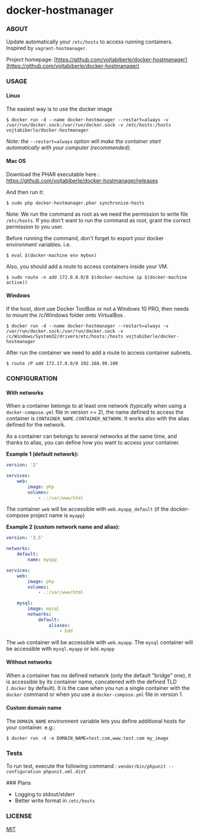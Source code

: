docker-hostmanager
==================

### ABOUT

Update automatically your `/etc/hosts` to access running containers.
Inspired by `vagrant-hostmanager`.

Project homepage: [https://github.com/vojtabiberle/docker-hostmanager](https://github.com/vojtabiberle/docker-hostmanager)

### USAGE

#### Linux

The easiest way is to use the docker image

```console
$ docker run -d --name docker-hostmanager --restart=always -v /var/run/docker.sock:/var/run/docker.sock -v /etc/hosts:/hosts vojtabiberle/docker-hostmanager
```

*Note: the `--restart=always` option will make the container start automatically with your computer (recommended).*

#### Mac OS

Download the PHAR executable here : https://github.com/vojtabiberle/docker-hostmanager/releases

And then run it:

```console
$ sudo php docker-hostmanager.phar synchronize-hosts
```

Note: We run the command as root as we need the permission to write file `/etc/hosts`.
If you don't want to run the command as root, grant the correct permission to you user.

Before running the command, don't forget to export your docker environment variables.
i.e.

```
$ eval $(docker-machine env mybox)
```

Also, you should add a route to access containers inside your VM.

```
$ sudo route -n add 172.0.0.0/8 $(docker-machine ip $(docker-machine active))
```

#### Windows

If the host, dont use Docker ToolBox or not a Windows 10 PRO, then needs to mount the /c/Windows folder onto VirtualBox.

```console
$ docker run -d --name docker-hostmanager --restart=always -v /var/run/docker.sock:/var/run/docker.sock -v /c/Windows/System32/drivers/etc/hosts:/hosts vojtabiberle/docker-hostmanager
```

After run the container we need to add a route to access container subnets.

```
$ route /P add 172.17.0.0/8 192.168.99.100
```

### CONFIGURATION

#### With networks

When a container belongs to at least one network (typically when using a `docker-compose.yml` file in version >= 2), the name defined to access the container is `CONTAINER_NAME.CONTAINER_NETWORK`. It works also with the alias defined for the network.

As a container can belongs to several networks at the same time, and thanks to alias, you can define how you want to access your container.

**Example 1 (default network):**
```yaml
version: '2'

services:
    web:
        image: php
        volumes:
            - .:/var/www/html
```

The container `web` will be accessible with `web.myapp_default` (if the docker-compose project name is `myapp`)

**Example 2 (custom network name and alias):**
```yaml
version: '3.5'

networks:
    default:
        name: myapp

services:
    web:
        image: php
        volumes:
            - .:/var/www/html

    mysql:
        image: mysql
        networks:
            default:
                aliases:
                    - bdd
```

The `web` container will be accessible with `web.myapp`.
The `mysql` container will be accessible with `mysql.myapp` or `bdd.myapp`

#### Without networks

When a container has no defined network (only the default "bridge" one), it is accessible by its container name, concatened with the defined TLD (`.docker` by default).
It is the case when you run a single container with the `docker` command or when you use a `docker-compose.yml` file in version 1.


#### Custom domain name

The `DOMAIN_NAME` environment variable lets you define additional hosts for your container.
e.g.:
```
$ docker run -d -e DOMAIN_NAME=test.com,www.test.com my_image
```

### Tests

To run test, execute the following command : `vendor/bin/phpunit --configuration phpunit.xml.dist`

### Plans

 - Logging to stdout/stderr
 - Better write format in `/etc/hosts`

### LICENSE

[MIT](https://opensource.org/licenses/MIT)
